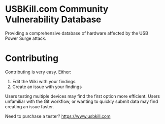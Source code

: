 # USBKill.com Community Vulnerability Database
Providing a comprehensive database of hardware affected by the USB Power Surge attack.

# Contributing
Contributing is very easy. Either:
 1. Edit the Wiki with your findings
 2. Create an issue with your findings

Users testing multiple devices may find the first option more efficient.
Users unfamiliar with the Git workflow, or wanting to quickly submit data may find creating an issue faster.

Need to purchase a tester? https://www.usbkill.com
